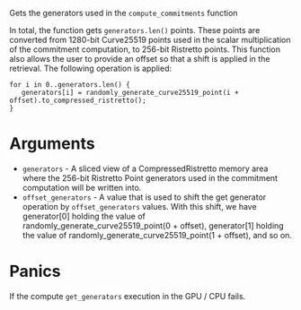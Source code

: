 Gets the generators used in the `compute_commitments` function

In total, the function gets `generators.len()` points. These points
are converted from 1280-bit Curve25519 points used in the scalar multiplication
of the commitment computation, to 256-bit Ristretto points. This function
also allows the user to provide an offset so that a shift is applied in the
retrieval. The following operation is applied:

```text
for i in 0..generators.len() {
   generators[i] = randomly_generate_curve25519_point(i + offset).to_compressed_ristretto();
}
```

# Arguments

* `generators` - A sliced view of a CompressedRistretto memory area where the
              256-bit Ristretto Point generators used in the commitment computation will
              be written into.
* `offset_generators` - A value that is used to shift the get generator operation by
                        `offset_generators` values. With this shift, we have
                        generator\[0] holding the value of randomly_generate_curve25519_point(0 + offset),
                        generator\[1] holding the value of randomly_generate_curve25519_point(1 + offset),
                        and so on.

# Panics

If the compute `get_generators` execution in the GPU / CPU fails.

